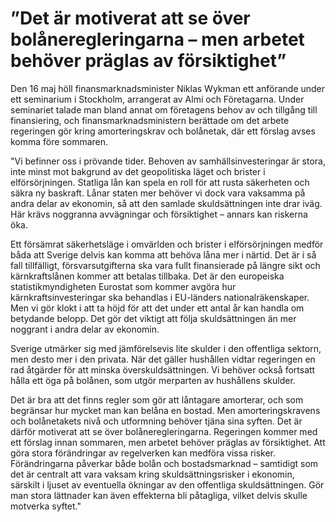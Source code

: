 # ”Det är motiverat att se över bolåneregleringarna – men arbetet behöver präglas av försiktighet”

Den 16 maj höll finansmarknadsminister Niklas Wykman ett anförande under ett seminarium i Stockholm, arrangerat av Almi och Företagarna. Under seminariet talade man bland annat om företagens behov av och tillgång till finansiering, och finansmarknadsministern berättade om det arbete regeringen gör kring amorteringskrav och bolånetak, där ett förslag avses komma före sommaren.

"Vi befinner oss i prövande tider. Behoven av samhällsinvesteringar är stora, inte minst mot bakgrund av det geopolitiska läget och brister i elförsörjningen. Statliga lån kan spela en roll för att rusta säkerheten och säkra ny baskraft. Lånar staten mer behöver vi dock vara vaksamma på andra delar av ekonomin, så att den samlade skuldsättningen inte drar iväg. Här krävs noggranna avvägningar och försiktighet – annars kan riskerna öka.

Ett försämrat säkerhetsläge i omvärlden och brister i elförsörjningen medför båda att Sverige delvis kan komma att behöva låna mer i närtid. Det är i så fall tillfälligt, försvarsutgifterna ska vara fullt finansierade på längre sikt och kärnkraftslånen kommer att betalas tillbaka. Det är den europeiska statistikmyndigheten Eurostat som kommer avgöra hur kärnkraftsinvesteringar ska behandlas i EU-länders nationalräkenskaper. Men vi gör klokt i att ta höjd för att det under ett antal år kan handla om betydande belopp. Det gör det viktigt att följa skuldsättningen än mer noggrant i andra delar av ekonomin.

Sverige utmärker sig med jämförelsevis lite skulder i den offentliga sektorn, men desto mer i den privata. När det gäller hushållen vidtar regeringen en rad åtgärder för att minska överskuldsättningen. Vi behöver också fortsatt hålla ett öga på bolånen, som utgör merparten av hushållens skulder.

Det är bra att det finns regler som gör att låntagare amorterar, och som begränsar hur mycket man kan belåna en bostad. Men amorteringskravens och bolånetakets nivå och utformning behöver tjäna sina syften. Det är därför motiverat att se över bolåneregleringarna. Regeringen kommer med ett förslag innan sommaren, men arbetet behöver präglas av försiktighet. Att göra stora förändringar av regelverken kan medföra vissa risker. Förändringarna påverkar både bolån och bostadsmarknad – samtidigt som det är centralt att vara vaksam kring skuldsättningsrisker i ekonomin, särskilt i ljuset av eventuella ökningar av den offentliga skuldsättningen. Gör man stora lättnader kan även effekterna bli påtagliga, vilket delvis skulle motverka syftet."
